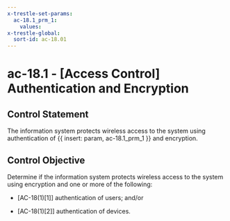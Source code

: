 ```yaml
---
x-trestle-set-params:
  ac-18.1_prm_1:
    values:
x-trestle-global:
  sort-id: ac-18.01
---
```


# ac-18.1 - \[Access Control\] Authentication and Encryption

## Control Statement

The information system protects wireless access to the system using authentication of {{ insert: param, ac-18.1_prm_1 }} and encryption.

## Control Objective

Determine if the information system protects wireless access to the system using encryption and one or more of the following:

- \[AC-18(1)[1]\] authentication of users; and/or

- \[AC-18(1)[2]\] authentication of devices.
